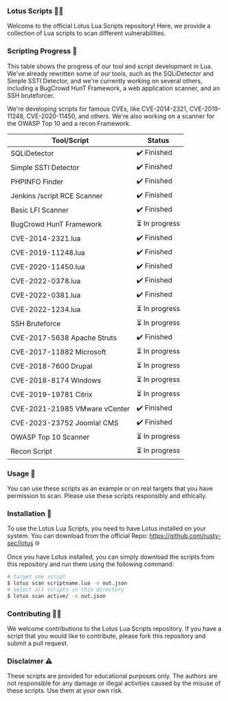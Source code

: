 ### Lotus Scripts 🌺📜

Welcome to the official Lotus Lua Scripts repository! Here, we provide a collection of Lua scripts to scan different vulnerabilities.

### Scripting Progress :file_folder:
This table shows the progress of our tool and script development in Lua. We've already rewritten some of our tools, such as the SQLiDetector and Simple SSTI Detector, and we're currently working on several others, including a BugCrowd HunT Framework, a web application scanner, and an SSH bruteforcer.

We're developing scripts for famous CVEs, like CVE-2014-2321, CVE-2019-11248, CVE-2020-11450, and others. We're also working on a scanner for the OWASP Top 10 and a recon Framework.

| Tool/Script                  | Status                       |
| -----------------------------| ----------------------------|
| SQLiDetector                 | :heavy_check_mark: Finished  |
| Simple SSTI Detector         | :heavy_check_mark: Finished  |
| PHPINFO Finder               | :heavy_check_mark: Finished |
| Jenkins /script RCE Scanner          | :heavy_check_mark: Finished  |
| Basic LFI Scanner             | :heavy_check_mark: Finished  |
| BugCrowd HunT Framework      | :hourglass_flowing_sand: In progress        |
| CVE-2014-2321.lua            | :heavy_check_mark: Finished  |
| CVE-2019-11248.lua           | :heavy_check_mark: Finished  |
| CVE-2020-11450.lua           | :heavy_check_mark: Finished  |
| CVE-2022-0378.lua            | :heavy_check_mark: Finished  |
| CVE-2022-0381.lua            | :heavy_check_mark: Finished  |
| CVE-2022-1234.lua            | :hourglass_flowing_sand: In progress |
| SSH Bruteforce               | :hourglass_flowing_sand: In progress |
| CVE-2017-5638 Apache Struts  | :heavy_check_mark: Finished|
| CVE-2017-11882 Microsoft     | :hourglass_flowing_sand: In progress |
| CVE-2018-7600 Drupal         | :hourglass_flowing_sand: In progress |
| CVE-2018-8174 Windows        | :hourglass_flowing_sand: In progress |
| CVE-2019-19781 Citrix        | :hourglass_flowing_sand: In progress |
| CVE-2021-21985 VMware vCenter| :heavy_check_mark: Finished |
| CVE-2023-23752 Joomla! CMS   | :heavy_check_mark: Finished  |
| OWASP Top 10 Scanner         | :hourglass_flowing_sand: In progress |
| Recon Script                 | :hourglass_flowing_sand: In progress |

### Usage 🚀

You can use these scripts as an example or on real targets that you have permission to scan. Please use these scripts responsibly and ethically.
### Installation 🔧

To use the Lotus Lua Scripts, you need to have Lotus installed on your system. You can download from the official Repo: https://github.com/rusty-sec/lotus 🌐

Once you have Lotus installed, you can simply download the scripts from this repository and run them using the following command:

```bash
# target one script
$ lotus scan scriptname.lua -o out.json
# select all scripts in this directory
$ lotus scan active/ -o out.json

```
### Contributing 🤝🏼

We welcome contributions to the Lotus Lua Scripts repository. If you have a script that you would like to contribute, please fork this repository and submit a pull request.

### Disclaimer ⚠️

These scripts are provided for educational purposes only. The authors are not responsible for any damage or illegal activities caused by the misuse of these scripts. Use them at your own risk.
